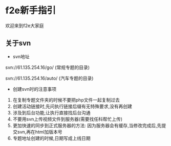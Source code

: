 # f2e新手指引
欢迎来到f2e大家庭
## 关于svn
- svn地址

 svn://61.135.254.16/go/ (常规专题的目录)

 svn://61.135.254.16/auto/ (汽车专题的目录)

- 创建svn时的注意事项
 1. 在复制专题文件夹的时候不要把php文件一起复制过去
 2. 创建活动链接时,先问执行链接后缀有无特殊要求,没有再创建
 3. 涉及到后台功能,让执行直接找后台沟通
 4. 不要用svn上传视频文件到服务器(需要找任科帮忙上传)
 5. 更加快速的同步到正式服务器的方法: 因为服务器会有缓存,当修改完成后,先提交svn,再在html加版本号
 6. 专题地址创建的时候,日期写成上线日期
